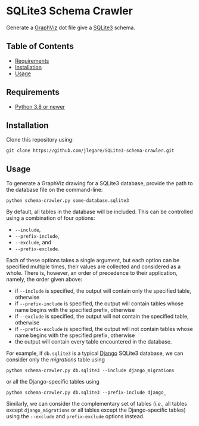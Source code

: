 # SQLite3 Schema Crawler

Generate a [GraphViz](https://graphviz.gitlab.io) dot file give a [SQLite3](https://www.sqlite.org/index.html) schema.

## Table of Contents

* [Requirements](#requirements)
* [Installation](#installation)
* [Usage](#usage)

## Requirements

* [Python 3.8 or newer](https://www.python.org/downloads/)

## Installation

Clone this repository using:
```
git clone https://github.com/jlegare/SQLite3-schema-crawler.git
```

## Usage

To generate a GraphViz drawing for a SQLite3 database, provide the path to the database file on the command-line:
```
python schema-crawler.py some-database.sqlite3
```

By default, all tables in the database will be included. This can be controlled using a combination of four options:

* `--include`,
* `--prefix-include`,
* `--exclude`, and
* `--prefix-exclude`.

Each of these options takes a single argument, but each option can be specified multiple times, their values are collected and considered as a whole. There is, however, an order of precedence to their application, namely, the order given above:

* if `--include` is specified, the output will contain only the specified table, otherwise
* if `--prefix-include` is specified, the output will contain tables whose name begins with the specified prefix, otherwise
* if `--exclude` is specified, the output will not contain the specified table, otherwise
* if `--prefix-exclude` is specified, the output will not contain tables whose name begins with the specified prefix, otherwise
* the output will contain every table encountered in the database.

For example, if `db.sqlite3` is a typical [Django](https://www.djangoproject.com) SQLite3 database, we can consider only the _migrations_ table using

```
python schema-crawler.py db.sqlite3 --include django_migrations
```

or all the Django-specific tables using

```
python schema-crawler.py db.sqlite3 --prefix-include django_
```

Similarly, we can consider the complementary set of tables (_i.e._, all tables except `django_migrations` or all tables except the Django-specific tables) using the `--exclude` and `prefix-exclude` options instead.
